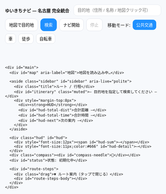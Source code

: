 <!doctype html>
<html lang="ja">
<head>
  <meta charset="utf-8" />
  <meta name="viewport" content="width=device-width,initial-scale=1,viewport-fit=cover" />
  <title>ゆいきちナビ — 名古屋 完全統合版（徒歩＋地下鉄＋ナビ）</title>

  <link rel="stylesheet" href="https://unpkg.com/leaflet@1.9.4/dist/leaflet.css" />
  <style>
    :root{--accent:#1e90ff;--bg:#f7f9fc;--ink:#111;--card:#fff;--muted:#6b7280;--ok:#2ecc71;--warn:#ff9800;--danger:#e53935;--walk:#1e90ff;--higashiyama:#f1c40f;--meijo:#8e44ad;--meiko:#e67e22;--tsurumai:#00bcd4;--sakura:#e74c3c;--kamiiida:#795548}
    html,body{height:100%;margin:0;background:var(--bg);color:var(--ink);font-family:system-ui,-apple-system,Segoe UI,Roboto,"Noto Sans JP",sans-serif;-webkit-font-smoothing:antialiased;-moz-osx-font-smoothing:grayscale}
    #app{height:100%;display:flex;flex-direction:column}

    header.toolbar{background:var(--card);box-shadow:0 1px 8px rgba(0,0,0,.06);padding:8px;position:relative;z-index:1000}
    .bar{display:flex;gap:8px;align-items:center;flex-wrap:wrap}
    .brand{font-weight:800;margin-right:6px}
    .ipt{padding:10px 12px;border:1px solid #e4e8ee;border-radius:12px;min-width:220px;flex:1 1 260px;background:#fff}
    .btn{padding:10px 12px;border:1px solid #dfe3ea;border-radius:12px;background:#fff;cursor:pointer;user-select:none}
    .btn.primary{background:var(--accent);border-color:var(--accent);color:#fff}
    .mode-btn{padding:6px 10px;border-radius:10px;border:1px solid #dfe3ea;background:#fff;cursor:pointer}
    .mode-btn.active{background:var(--accent);color:#fff;border-color:var(--accent)}

    #main{position:relative;flex:1;min-height:460px}
    #map{position:absolute;inset:0;overflow:hidden;background:#eaeaea}

    .sidebar{position:absolute;right:12px;top:12px;z-index:1400;background:#fff;padding:10px;border-radius:14px;box-shadow:0 12px 30px rgba(0,0,0,0.12);width:380px;max-height:78vh;overflow:auto}
    .sidebar .title{font-weight:800;margin:4px 0}
    .seg{border-left:4px solid #ddd;padding:6px 8px;margin:6px 0}
    .seg.walk{border-color:var(--walk)}
    .seg.subway{border-color:#6c5ce7}
    .badge{display:inline-block;border-radius:999px;padding:2px 8px;font-size:12px;background:#f3f4f6;margin-right:6px}

    .hud{position:absolute;left:12px;bottom:12px;z-index:1500;background:rgba(255,255,255,0.94);padding:8px;border-radius:10px;box-shadow:0 8px 20px rgba(0,0,0,.12);max-width:70vw}
    .compass{position:absolute;right:12px;bottom:12px;z-index:1500;background:rgba(255,255,255,0.95);padding:6px;border-radius:50%;width:40px;height:40px;display:grid;place-items:center;box-shadow:0 6px 18px rgba(0,0,0,0.12)}
    #status{position:absolute;left:12px;top:12px;z-index:1500;background:rgba(255,255,255,0.95);padding:6px 8px;border-radius:10px;box-shadow:0 6px 18px rgba(0,0,0,0.12);font-size:12px}

    #route-steps{position:absolute;left:0;right:0;bottom:0;z-index:1401;background:rgba(255,255,255,0.96);border-top:1px solid #eee;max-height:42%;overflow:auto;padding:10px;display:none}
    #route-steps .drag{font-size:12px;color:#666;text-align:center;margin-bottom:4px}

    .marker-heading{position:relative;width:22px;height:22px;border-radius:50%;background:#1e90ff;border:2px solid #fff;box-shadow:0 0 0 2px rgba(30,144,255,.25);transform-origin:center center;will-change:transform}
    .marker-heading::after{content:"";position:absolute;left:5px;top:-8px;width:0;height:0;border-left:6px solid transparent;border-right:6px solid transparent;border-bottom:10px solid #1e90ff;transform-origin:center}

    @media(max-width:900px){.sidebar{width:min(92vw,420px);top:auto;bottom:12px;max-height:60vh}}
  </style>
</head>
<body>
  <div id="app">
    <header class="toolbar">
      <div class="bar">
        <div class="brand">ゆいきちナビ — 名古屋 完全統合</div>
        <input id="to" class="ipt" placeholder="目的地（住所 / 名称 / 地図クリック可）" />
        <button id="set-to-map" class="btn">地図で目的地</button>
        <button id="search" class="btn primary">検索</button>
        <button id="start-nav" class="btn">ナビ開始</button>
        <button id="stop-nav" class="btn" disabled>停止</button>
        <span class="divider"></span>
        <div class="muted">移動モード:</div>
        <button class="mode-btn active" data-mode="transit" id="m-transit">公共交通</button>
        <button class="mode-btn" data-mode="driving" id="m-driv">車</button>
        <button class="mode-btn" data-mode="foot" id="m-foot">徒歩</button>
        <button class="mode-btn" data-mode="bike" id="m-bike">自転車</button>
      </div>
    </header>

    <div id="main">
      <div id="map" aria-label="地図">地図を読み込み中…</div>

      <aside class="sidebar" id="sidebar" aria-live="polite">
        <div class="title">ルート / 行程</div>
        <div id="itinerary" class="muted">— 目的地を指定して検索してください —</div>
        <div style="margin-top:8px"> 
          <div><strong>HUD</strong></div>
          <div id="hud-total-dist">合計距離 —</div>
          <div id="hud-total-time">合計時間 —</div>
          <div id="hud-next">次の案内 —</div>
        </div>
      </aside>

      <div class="hud" id="hud">
        <div style="font-size:12px"><span id="hud-sum">—</span></div>
        <div style="font-size:11px;color:#666" id="hud-detail">—</div>
      </div>
      <div class="compass"><div id="compass-needle">🧭</div></div>
      <div id="status">状態: 初期化中</div>

      <div id="route-steps">
        <div class="drag">▼ ルート案内（タップで閉じる）</div>
        <div id="route-steps-body"></div>
      </div>
    </div>
  </div>

  <script src="https://unpkg.com/leaflet@1.9.4/dist/leaflet.js"></script>
  <script src="https://cdn.jsdelivr.net/npm/@turf/turf@6/turf.min.js"></script>

  <script>
  // =====================================================================
  // 統合版：ナビ（音声・HUD・コンパス） + 名古屋市営地下鉄乗換（徒歩+地下鉄+徒歩）
  // できるだけ前の機能を保持しつつ、公共交通モードを実装。
  // 注意：公共交通は時刻表を参照せず、固定路線グラフとOSRMの徒歩で計算します。
  // =====================================================================

  // ------------------ 基本設定 ------------------
  const CFG = { SPEAK_NEXT_AT_METERS:60, SPEED_KMH:{foot:4.8,bike:16,driving:42}, SMOOTH_ALPHA:0.10, ROTATE_ONLY_WHEN_NAV:true, FOLLOW_MIN_ZOOM:15, FOLLOW_MAX_ZOOM:17 };

  // ------------------ 状態 ------------------
  const S = { map:null, curMarker:null, nav:false, watchId:null, follow:true, rotate:true, headingView:0, lastHeadingTs:0, routes:[], selected: -1, layers:{}, stationNodes:new Map(), subwayLines:null, currentRouteSteps:[], currentMode:'transit', dest:null, currentPos:null };

  // ------------------ DOM ------------------
  const E = { to:qs('#to'), setToMap:qs('#set-to-map'), search:qs('#search'), startNav:qs('#start-nav'), stopNav:qs('#stop-nav'), hudSum:qs('#hud-sum'), hudDetail:qs('#hud-detail'), hudNext:qs('#hud-next'), itinerary:qs('#itinerary'), routeSteps:qs('#route-steps'), routeStepsBody:qs('#route-steps-body'), status:qs('#status'), compass:qs('#compass-needle') };

  function qs(s){return document.querySelector(s)}
  function setStatus(msg,isErr){E.status.textContent='状態: '+msg; E.status.style.color=isErr? 'red':'#111'; console.log('[YK]',msg)}

  // ------------------ 地図初期化 ------------------
  const map = L.map('map',{center:[35.1709,136.8815],zoom:13});
  L.tileLayer('https://{s}.tile.openstreetmap.org/{z}/{x}/{y}.png',{maxZoom:19,attribution:'© OpenStreetMap contributors'}).addTo(map);
  S.map = map; S.mapPane = map.getPane('mapPane');

  // ------------------ マーカー ------------------
  function ensureCurMarker(lat,lon){ const html='<div class="marker-heading"></div>'; if(!S.curMarker){ S.curMarker=L.marker([lat,lon],{icon:L.divIcon({html,className:'',iconSize:[22,22]}),title:'現在地'}).addTo(map);} S.curMarker.setLatLng([lat,lon]); }
  function rotateMarkerScreen(deg){ try{ const el=S.curMarker && S.curMarker.getElement() && S.curMarker.getElement().querySelector('.marker-heading'); if(el){ el.style.transform=`rotate(${deg}deg)`;} }catch(e){}

  // ------------------ 音声 ------------------
  function speakJa(t){ if(!window.speechSynthesis) return; try{ const u=new SpeechSynthesisUtterance(t); u.lang='ja-JP'; window.speechSynthesis.cancel(); window.speechSynthesis.speak(u);}catch(e){} }

  // ------------------ 方向センサー ------------------
  function norm360(d){ if(typeof d!=='number'||Number.isNaN(d)) return 0; return (d%360+360)%360 }
  function shortestAngleDiff(a,b){ let d=(b-a+540)%360-180; return d }
  function easeAngleToward(current,target,alpha){ const d=shortestAngleDiff(current,target); return norm360(current + d*alpha) }
  function updateHeadingFromSensor(deg){ let d=norm360(deg); S.headingView=easeAngleToward(S.headingView,d,CFG.SMOOTH_ALPHA); S.lastHeadingTs=Date.now(); try{ E.compass.style.transform=`rotate(${S.headingView}deg)` }catch(e){} }
  function initOrientation(){ if(window.DeviceOrientationEvent && typeof DeviceOrientationEvent.requestPermission==='function'){ document.body.addEventListener('click', function once(){ DeviceOrientationEvent.requestPermission().then(st=>{ if(st==='granted'){ window.addEventListener('deviceorientation', generic,{passive:true}); window.addEventListener('deviceorientationabsolute', generic,{passive:true}); } }).catch(()=>{}); document.body.removeEventListener('click', once); },{once:true}); } else if(window.DeviceOrientationEvent){ window.addEventListener('deviceorientationabsolute', generic,{passive:true}); window.addEventListener('deviceorientation', generic,{passive:true}); }
    function generic(e){ const wh=(typeof e.webkitCompassHeading==='number'? e.webkitCompassHeading : null); if(wh!=null && !Number.isNaN(wh)){ updateHeadingFromSensor(wh); } else if(typeof e.alpha==='number' && !Number.isNaN(e.alpha)){ const screenAngle=(screen.orientation && typeof screen.orientation.angle==='number')? screen.orientation.angle : (typeof window.orientation==='number'?window.orientation:0); const base=norm360(360 - e.alpha + screenAngle); updateHeadingFromSensor(base); } }
  }
  initOrientation();

  // ------------------ 名古屋路線データ（前出） ------------------
  const LINES = { '東山線': ["高畑","八田","岩塚","中村公園","中村日赤","本陣","亀島","名古屋","伏見","栄","新栄町","千種","今池","池下","覚王山","本山","東山公園","星ヶ丘","一社","上社","本郷","藤が丘"], '名城線': ["大曽根","平安通","志賀本通","黒川","名城公園","市役所","久屋大通","栄","矢場町","上前津","東別院","金山","新瑞橋","八事","名古屋大学","本山","自由ヶ丘","茶屋ヶ坂","砂田橋","ナゴヤドーム前矢田","大曽根"], '名港線': ["金山","東別院","上前津","六番町","日比野","名古屋港"], '鶴舞線': ["上小田井","庄内緑地公園","庄内通","浄心","浅間町","丸の内","伏見","大須観音","上前津","鶴舞","荒畑","御器所","川名","いりなか","八事","塩釜口","植田","原","平針","赤池"], '桜通線': ["中村区役所","名古屋","国際センター","丸の内","久屋大通","高岳","車道","今池","吹上","御器所","桜山","瑞穂区役所","新瑞橋","桜本町","鶴里","野並","鳴子北","相生山","神沢","徳重"], '上飯田線': ["平安通","上飯田"] };

  // ------------------ 駅データ取得（Overpass） ------------------
  async function loadStations(){ const bbox='34.8,136.75,35.4,137.2'; const q="[out:json][timeout:25];(node[\"railway\"~\"station|halt\"][\"station\"=\"subway\"]("+bbox+");node[\"railway\"=\"subway_entrance\"]("+bbox+"););out body;"; try{ const res=await fetch('https://overpass-api.de/api/interpreter',{method:'POST',body:q,headers:{'Content-Type':'text/plain'}}); const j=await res.json(); for(const el of j.elements||[]){ const name=el.tags && (el.tags.name || el.tags['name:ja']); if(!name) continue; const lat=el.lat, lon=el.lon; if(S.stationNodes.has(name)){ const cur=S.stationNodes.get(name); S.stationNodes.set(name,{lat:(cur.lat+lat)/2, lng:(cur.lng+lon)/2}); } else S.stationNodes.set(name,{lat, lng}); }
    for(const [name,pt] of S.stationNodes){ const m=L.circleMarker([pt.lat,pt.lng],{radius:4,weight:1,opacity:.5,color:'#555',fillOpacity:.35}); m.bindTooltip(name); m.addTo(map); }
    setStatus('駅データ読み込み完了'); }catch(e){ console.warn('overpass fail',e); setStatus('駅データ読み込み失敗（繰り返し試行してください）',true);} }
  loadStations();

  // ------------------ ヘルパー ------------------
  function findNearestStation(pt){ let best=null,bestD=Infinity; const p=turf.point([pt.lng,pt.lat]); const allowed=new Set(Object.values(LINES).flat()); for(const [name,coord] of S.stationNodes){ if(!allowed.has(name)) continue; const d=turf.distance(p,turf.point([coord.lng,coord.lat]),{units:'kilometers'}); if(d<bestD){ bestD=d; best={name,lat:coord.lat,lng:coord.lng}; } } return best; }

  function buildGraph(){ const adj=new Map(); const push=(a,b,line)=>{ if(!adj.has(a)) adj.set(a,[]); adj.get(a).push({to:b,line}); } for(const [line,arr] of Object.entries(LINES)){ for(let i=0;i<arr.length-1;i++){ const a=arr[i], b=arr[i+1]; push(a,b,line); push(b,a,line); } if(line==='名城線' && arr[0]!==arr[arr.length-1]){ push(arr[0],arr[arr.length-1],line); push(arr[arr.length-1],arr[0],line); } } return adj; }

  function findSubwayRoute(fromName,toName,maxTransfers=3){ const adj=buildGraph(); const q=[]; const seen=new Map(); const starts=(adj.get(fromName)||[]).map(e=>e.line); const uniqStarts=Array.from(new Set(starts.length?starts:['*'])); for(const ln of uniqStarts){ const key=fromName+'|'+ln; seen.set(key,{transfers:0,stops:0,prev:null,prevLine:ln}); q.push({name:fromName,line:ln,transfers:0,stops:0}); } while(q.length){ const cur=q.shift(); if(cur.name===toName) return reconstruct(fromName,cur.name,cur.line,seen); for(const e of (adj.get(cur.name)||[])){ const nextLine=e.line; const willTransfer=(cur.line!=='*' && nextLine!==cur.line)?1:0; const nt=cur.transfers+willTransfer; if(nt>maxTransfers) continue; const ns=cur.stops+1; const key=e.to+'|'+nextLine; const prev=seen.get(key); if(!prev || (nt<prev.transfers) || (nt===prev.transfers && ns<prev.stops)){ seen.set(key,{transfers:nt,stops:ns,prev:cur.name+'|'+cur.line,prevLine:nextLine}); q.push({name:e.to,line:nextLine,transfers:nt,stops:ns}); } } } return null; }
  function reconstruct(start,end,endLine,seen){ const path=[]; let key=end+'|'+endLine; let lastLine=endLine; while(key){ const [name,line]=key.split('|'); path.push({name,line:lastLine}); const rec=seen.get(key); if(!rec) break; key=rec.prev; lastLine=rec.prevLine; if(name===start) break; } path.reverse(); const segments=[]; let cur=null; for(const p of path){ if(!cur) cur={line:p.line,stops:[p.name]}; else if(p.line===cur.line){ cur.stops.push(p.name); } else { segments.push(cur); cur={line:p.line,stops:[p.name]}; } } if(cur) segments.push(cur); return {segments}; }

  // ------------------ OSRM 徒歩 ------------------
  async function fetchFootRoute(a,b){ const url=`https://router.project-osrm.org/route/v1/foot/${a.lng},${a.lat};${b.lng},${b.lat}?overview=full&geometries=geojson&steps=true&alternatives=false`; const res=await fetch(url); if(!res.ok) throw new Error('OSRMエラー'); const j=await res.json(); if(j.code!=='Ok' || !j.routes||!j.routes[0]) throw new Error('徒歩ルートなし'); const r=j.routes[0]; return {coords:r.geometry.coordinates.map(c=>[c[1],c[0]]),dist:r.distance,dur:r.duration,steps:r.legs[0].steps}; }

  // ------------------ 描画 ------------------
  function clearAll(){ for(const k in S.layers){ if(S.layers[k]){ try{ map.removeLayer(S.layers[k]); }catch(e){} S.layers[k]=null; } } if(S.curMarker){ try{ map.removeLayer(S.curMarker); }catch(e){} S.curMarker=null; } }
  function drawWalk(coords,key){ const line=L.polyline(coords,{color:getComputedStyle(document.documentElement).getPropertyValue('--walk').trim()||'#1e90ff',weight:6,opacity:.9}); line.addTo(map); S.layers[key]=line; return line; }
  async function drawSubway(segments){ const pls=[]; for(const seg of segments){ const color=getComputedStyle(document.documentElement).getPropertyValue('--meijo').trim(); // default
      if(seg.line==='東山線') color=getComputedStyle(document.documentElement).getPropertyValue('--higashiyama').trim();
      const pts=[]; for(const name of seg.stops){ const pt=S.stationNodes.get(name); if(pt) pts.push([pt.lat,pt.lng]); }
      if(pts.length>=2){ const pl=L.polyline(pts,{color:color||'#6c5ce7',weight:6,opacity:.95}); pl.addTo(map); pls.push(pl); }
  }
  const g=L.layerGroup(pls).addTo(map); S.layers.subway=g; return g; }

  // ------------------ 行程UI ------------------
  function fmtDist(m){ return m>=1000? (m/1000).toFixed(2)+' km' : Math.round(m)+' m' }
  function fmtDur(s){ const m=Math.round(s/60); return m<60? `${m}分` : `${Math.floor(m/60)}時間${m%60}分` }
  function estimateSubwayTime(segments){ let stops=0,distKm=0; for(const seg of segments){ stops+=Math.max(0,seg.stops.length-1); for(let i=0;i<seg.stops.length-1;i++){ const a=S.stationNodes.get(seg.stops[i]); const b=S.stationNodes.get(seg.stops[i+1]); if(a&&b) distKm+=turf.distance(turf.point([a.lng,a.lat]),turf.point([b.lng,b.lat]),{units:'kilometers'}); } } const cruise=(distKm/32)*3600; const dwell=stops*90; return {seconds:cruise+dwell,stops}; }
  function estimateFare(stops){ return Math.min(340,210+stops*20); }

  function renderItineraryCombined({startStation,endStation,segments,walk1,walk2}){ const est=estimateSubwayTime(segments); const fare=estimateFare(est.stops); const totalSec=(walk1?walk1.dur:0)+est.seconds+(walk2?walk2.dur:0); const frag=[]; frag.push(`<div class="seg walk"><span class="badge">徒歩</span> 現在地 → <b>${startStation.name}</b>（${fmtDist(walk1.dist)} / ${fmtDur(walk1.dur)}）</div>`);
    for(const seg of segments){ frag.push(`<div class="seg subway"><span class="badge">${seg.line}</span> ${seg.stops[0]} → ${seg.stops[seg.stops.length-1]}（${seg.stops.length-1}駅）</div>`); }
    frag.push(`<div class="seg walk"><span class="badge">徒歩</span> <b>${endStation.name}</b> → 目的地（${fmtDist(walk2.dist)} / ${fmtDur(walk2.dur)}）</div>`);
    frag.push(`<div style="margin-top:8px"><b>合計所要時間</b>：${fmtDur(totalSec)}　<b>概算運賃</b>：${fare.toLocaleString()}円　<b>乗換回数</b>：${Math.max(0,segments.length-1)}回</div>`);
    E.itinerary.innerHTML=frag.join('');
    E.hudSum.textContent=`所要:${fmtDur(totalSec)} 運賃:${fare}円`; E.hudDetail.textContent=`徒歩:${fmtDist((walk1.dist||0)+(walk2.dist||0))} 地下鉄駅数:${est.stops}`; }

  // ------------------ 検索フロー ------------------
  async function performTransitSearch(){ try{ setStatus('検索開始'); if(!S.currentPos){ await getCurrentOnce(); }
      if(!S.dest){ const q=(E.to.value||'').trim(); if(!q) throw new Error('目的地を入力または地図で選択'); S.dest = await geocode(q); L.marker([S.dest.lat,S.dest.lng]).addTo(map).bindPopup('目的地').openPopup(); }
      clearAll(); const startStation=findNearestStation(S.currentPos); const endStation=findNearestStation(S.dest);
      if(!startStation||!endStation) throw new Error('最寄り駅が見つかりません'); setStatus(`出発最寄:${startStation.name} 到着最寄:${endStation.name}`);
      const rr=findSubwayRoute(startStation.name,endStation.name,3); if(!rr) throw new Error('地下鉄ルートが見つかりません');
      // 徒歩ルート取得
      const [walk1,walk2] = await Promise.all([ fetchFootRoute(S.currentPos,{lat:startStation.lat,lng:startStation.lng}), fetchFootRoute({lat:endStation.lat,lng:endStation.lng}, S.dest) ]);
      // 描画
      drawWalk(walk1.coords,'walk1'); await drawSubway(rr.segments); drawWalk(walk2.coords,'walk2'); const fg = L.featureGroup([S.layers.walk1, S.layers.subway, S.layers.walk2]); map.fitBounds(fg.getBounds(),{padding:[40,40]}); renderItineraryCombined({startStation,endStation,segments:rr.segments,walk1,walk2});
      // build navigation steps (linearized): walking steps then subway segments then walking steps
      buildNavSteps({startStation,endStation,walk1,walk2,segments:rr.segments}); setStatus('検索完了');
  }catch(e){ console.error(e); setStatus(e.message,true); E.itinerary.innerHTML=`<span style="color:#e53935">検索失敗：${e.message}</span>`; } }

  // ------------------ ジオコーディング ------------------
  async function geocode(q){ const url='https://nominatim.openstreetmap.org/search?format=json&limit=1&accept-language=ja&q='+encodeURIComponent(q); const res=await fetch(url); if(!res.ok) throw new Error('ジオコード失敗'); const j=await res.json(); if(!j||!j[0]) throw new Error('場所が見つかりません'); return {lat:+j[0].lat,lng:+j[0].lon,label:j[0].display_name}; }

  // ------------------ 現在地取得 ------------------
  async function getCurrentOnce(){ return new Promise((res,rej)=>{ if(!navigator.geolocation){ rej(new Error('位置情報非対応')); return; } navigator.geolocation.getCurrentPosition(p=>{ S.currentPos={lat:p.coords.latitude,lng:p.coords.longitude}; ensureCurMarker(S.currentPos.lat,S.currentPos.lng); map.setView([S.currentPos.lat,S.currentPos.lng],14); res(); }, err=>rej(err), {enableHighAccuracy:true,timeout:15000}); }); }

  // ------------------ ナビ・ステップ構築 ------------------
  function buildNavSteps({startStation,endStation,walk1,walk2,segments}){
    const steps=[];
    // walk1 steps: use OSRM steps to create human messages
    for(const s of walk1.steps){ const instr=(s.maneuver && s.maneuver.instruction) || s.name || s.mode || ''; steps.push({type:'walk',text:stripHtml(s.maneuver && s.maneuver.instruction ? s.maneuver.instruction : (s.name||'徒歩で進む')),loc:s.maneuver && s.maneuver.location ? {lat:s.maneuver.location[1],lng:s.maneuver.location[0]}:null,dist:s.distance}); }
    // add board instruction
    steps.push({type:'info',text:`${startStation.name} に到着。ここから ${segments.length} セグメントで移動`});
    for(const seg of segments){ steps.push({type:'subway',text:`${seg.line}：${seg.stops[0]} → ${seg.stops[seg.stops.length-1]}（${seg.stops.length-1}駅）`,seg}); }
    steps.push({type:'info',text:`${endStation.name} に到着。ここから目的地まで徒歩`});
    for(const s of walk2.steps){ steps.push({type:'walk',text:stripHtml(s.maneuver && s.maneuver.instruction ? s.maneuver.instruction : (s.name||'徒歩で進む')),loc:s.maneuver && s.maneuver.location ? {lat:s.maneuver.location[1],lng:s.maneuver.location[0]}:null,dist:s.distance}); }
    S.currentRouteSteps = steps; renderRouteSteps(); }

  function stripHtml(t){ return t? t.replace(/<[^>]+>/g,'') : ''; }

  // ------------------ ステップ表示 ------------------
  function renderRouteSteps(){ E.routeStepsBody.innerHTML=''; const fr=document.createDocumentFragment(); S.currentRouteSteps.forEach((st,idx)=>{ const d=document.createElement('div'); d.className='turn-step'; d.textContent=`${idx+1}. ${st.type.toUpperCase()} — ${st.text}`; d.addEventListener('click',()=>{ if(st.loc) map.panTo([st.loc.lat,st.loc.lng]); else if(st.seg){ // zoom to segment
        const pts=st.seg.stops.map(n=>{ const p=S.stationNodes.get(n); return p? [p.lat,p.lng]:null }).filter(Boolean); if(pts.length) map.fitBounds(L.latLngBounds(pts),{padding:[40,40]}); } }); fr.appendChild(d); }); E.routeStepsBody.appendChild(fr); E.routeSteps.style.display='block'; }

  // ------------------ ナビ制御 ------------------
  function startNavigation(){ if(S.nav) return; if(!S.currentRouteSteps||!S.currentRouteSteps.length){ setStatus('ルートがありません',true); return; } S.nav=true; setStatus('ナビ開始'); E.startNav.disabled=true; E.stopNav.disabled=false; if(!navigator.geolocation){ setStatus('位置情報未対応。ナビ不可',true); return; } S.watchId = navigator.geolocation.watchPosition(onNavPos, onNavErr, {enableHighAccuracy:true,maximumAge:1000,timeout:15000}); }
  function stopNavigation(){ if(!S.nav) return; S.nav=false; setStatus('ナビ停止'); E.startNav.disabled=false; E.stopNav.disabled=true; if(S.watchId!=null){ navigator.geolocation.clearWatch(S.watchId); S.watchId=null; } }

  function onNavErr(e){ console.warn(e); setStatus('位置情報エラー',true); }

  function onNavPos(p){ const lat=p.coords.latitude, lng=p.coords.longitude; S.currentPos={lat,lng}; ensureCurMarker(lat,lng); if(S.follow) map.setView([lat,lng], clamp(map.getZoom(), CFG.FOLLOW_MIN_ZOOM, CFG.FOLLOW_MAX_ZOOM), {animate:false}); // update heading from movement if needed
    // determine next step
    const nextIdx = findNextStepIndex({lat,lng}); if(nextIdx!=null){ const st=S.currentRouteSteps[nextIdx]; E.hudNext.textContent = `次: ${st.text}`; if(st.type==='walk'){ // distance to step
        if(st.loc){ const d = turf.distance(turf.point([lng,lat]), turf.point([st.loc.lng,st.loc.lat]),{units:'meters'}); if(d < CFG.SPEAK_NEXT_AT_METERS){ speakJa(st.text); } } }
      else if(st.type==='subway'){ // detect proximity to stations
        // get upcoming alight station coords
        const seg=st.seg; const lastStation = seg.stops[seg.stops.length-1]; const pt=S.stationNodes.get(lastStation); if(pt){ const d=turf.distance(turf.point([lng,lat]), turf.point([pt.lng,pt.lat]),{units:'meters'}); if(d<300){ speakJa(`${lastStation} 到着間近。降車の準備をしてください`); } } }
    }
  }

  function findNextStepIndex(pos){ // naive: find first walk step with a loc further than threshold or subway step not yet passed
    for(let i=0;i<S.currentRouteSteps.length;i++){ const st=S.currentRouteSteps[i]; if(st.type==='walk' && st.loc){ const d=turf.distance(turf.point([pos.lng,pos.lat]), turf.point([st.loc.lng,st.loc.lat]),{units:'meters'}); if(d>5) return i; }
      if(st.type==='subway'){ // if current position near boarding station, return subway step
        const board = st.seg.stops[0]; const pt=S.stationNodes.get(board); if(pt){ const d=turf.distance(turf.point([pos.lng,pos.lat]), turf.point([pt.lng,pt.lat]),{units:'meters'}); if(d<300) return i; }
      }
    }
    return 0; }

  function clamp(v,min,max){ return Math.max(min,Math.min(max,v)); }

  // ------------------ UI wiring ------------------
  E.search.addEventListener('click', async ()=>{ const mode=getMode(); S.currentMode=mode; if(mode==='transit'){ await performTransitSearch(); } else { // existing OSRM route (driving/foot/bike)
      setStatus('外部ルート検索（OSRM）'); try{ const from=S.currentPos || await getCurrentOnce(); const to = await geocode(E.to.value); const profile = mode==='driving'?'driving':'foot'; const url=`https://router.project-osrm.org/route/v1/${profile}/${from.lng},${from.lat};${to.lng},${to.lat}?overview=full&geometries=geojson&steps=true&alternatives=true`; const res=await fetch(url); const j=await res.json(); if(j.code==='Ok' && j.routes && j.routes.length){ const r=j.routes[0]; clearAll(); const coords=r.geometry.coordinates.map(c=>[c[1],c[0]]); drawWalk(coords,'walk1'); map.fitBounds(L.latLngBounds(coords)); S.currentRouteSteps = (r.legs[0].steps||[]).map(s=>({type:'walk',text:stripHtml(s.maneuver && s.maneuver.instruction? s.maneuver.instruction: s.name), loc: s.maneuver && s.maneuver.location? {lat:s.maneuver.location[1],lng:s.maneuver.location[0]}:null, dist:s.distance})); renderRouteSteps(); setStatus('ルート描画完了'); } else setStatus('ルート取得失敗',true); } });

  E.startNav.addEventListener('click', startNavigation); E.stopNav.addEventListener('click', stopNavigation);

  document.querySelectorAll('.mode-btn').forEach(b=> b.addEventListener('click', async ()=>{ document.querySelectorAll('.mode-btn').forEach(x=>x.classList.remove('active')); b.classList.add('active'); }));

  // ------------------ 地図クリックで目的地 ------------------
  let clickMode=null; E.setToMap.addEventListener('click', ()=>{ clickMode='to'; setStatus('地図をクリックして目的地を選択してください'); }); map.on('click',(e)=>{ if(clickMode==='to'){ S.dest={lat:e.latlng.lat,lng:e.latlng.lng,label:'地図で選択'}; L.marker([S.dest.lat,S.dest.lng]).addTo(map).bindPopup('目的地').openPopup(); clickMode=null; setStatus('目的地が設定されました'); } });

  // ------------------ ユーティリティ: OSRM 歩行取得再定義 for earlier use ------------------
  async function fetchFootRoute(a,b){ const url=`https://router.project-osrm.org/route/v1/foot/${a.lng},${a.lat};${b.lng},${b.lat}?overview=full&geometries=geojson&steps=true`; const res=await fetch(url); if(!res.ok) throw new Error('OSRMエラー'); const j=await res.json(); if(j.code!=='Ok' || !j.routes || !j.routes[0]) throw new Error('徒歩ルートなし'); const r=j.routes[0]; return {coords:r.geometry.coordinates.map(c=>[c[1],c[0]]),dist:r.distance,dur:r.duration,steps:r.legs[0].steps}; }

  // ------------------ getCurrentOnce duplicate for robustness ------------------
  async function getCurrentOnce(){ return new Promise((res,rej)=>{ if(!navigator.geolocation){ rej(new Error('位置情報未対応')); return; } navigator.geolocation.getCurrentPosition(p=>{ S.currentPos={lat:p.coords.latitude,lng:p.coords.longitude}; ensureCurMarker(S.currentPos.lat,S.currentPos.lng); map.setView([S.currentPos.lat,S.currentPos.lng],14); res(S.currentPos); }, err=>rej(err), {enableHighAccuracy:true,timeout:15000}); }); }

  // ------------------ 小さな初期化メッセージ ------------------
  setStatus('初期化完了 — 目的地を入力して検索してください');

  </script>
</body>
</html>
